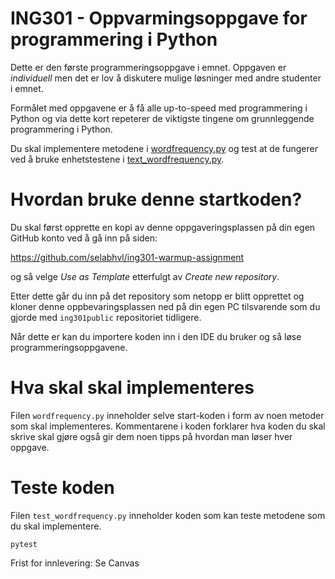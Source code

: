 # ING301 - Oppvarmingsoppgave for programmering i Python 

Dette er den første programmeringsoppgave i emnet. Oppgaven er *individuell* men det er lov å diskutere mulige løsninger med andre studenter i emnet.

Formålet med oppgavene er å få alle up-to-speed med programmering i Python og via dette kort repeterer de viktigste tingene om grunnleggende programmering i Python.

Du skal implementere metodene i [wordfrequency.py](wordfrequency.py) og test at de fungerer ved å bruke enhetstestene i [text_wordfrequency.py](text_wordfrequency.py).

# Hvordan bruke denne startkoden?

Du skal først opprette en kopi av denne oppgaveringsplassen på din egen GitHub konto ved å gå inn på siden: 

https://github.com/selabhvl/ing301-warmup-assignment

og så velge *Use as Template* etterfulgt av  *Create new repository*. 

Etter dette går du inn på det repository som netopp er blitt opprettet og kloner denne oppbevaringsplassen ned på din egen PC tilsvarende som du gjorde med `ing301public` repositoriet tidligere.

Når dette er kan du importere koden inn i den IDE du bruker og så løse programmeringsoppgavene.

# Hva skal skal implementeres

Filen `wordfrequency.py` inneholder selve start-koden i form av noen metoder som skal implementeres. 
Kommentarene i koden forklarer hva koden du skal skrive skal gjøre også gir dem noen tipps på hvordan man løser hver oppgave.

# Teste koden

Filen `test_wordfrequency.py` inneholder koden som kan teste metodene som du skal implementere. 


```
pytest
```

Frist for innlevering: Se Canvas
